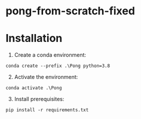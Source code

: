 # pong-from-scratch-fixed

# Installation

1. Create a conda environment:

```
conda create --prefix .\Pong python=3.8
```

2. Activate the environment:

```
conda activate .\Pong
```

3. Install prerequisites:

```
pip install -r requirements.txt
```